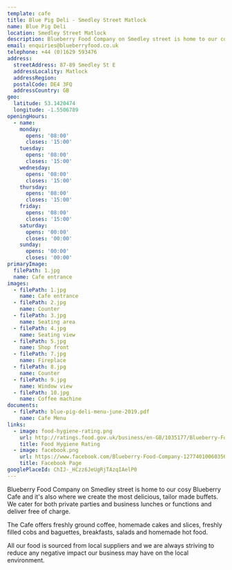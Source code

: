 ```yaml
---
template: cafe
title: Blue Pig Deli - Smedley Street Matlock
name: Blue Pig Deli
location: Smedley Street Matlock
description: Blueberry Food Company on Smedley street is home to our cosy Blueberry Cafe and it's also where we create the most delicious, tailor made buffets. We cater for both private parties and business lunches or functions and deliver free of charge.
email: enquiries@blueberryfood.co.uk
telephone: +44 (0)1629 593476
address:
  streetAddress: 87-89 Smedley St E
  addressLocality: Matlock
  addressRegion:
  postalCode: DE4 3FQ
  addressCountry: GB
geo:
  latitude: 53.1420474
  longitude: -1.5506789
openingHours:
  - name:
    monday:
      opens: '08:00'
      closes: '15:00'
    tuesday:
      opens: '08:00'
      closes: '15:00'
    wednesday:
      opens: '08:00'
      closes: '15:00'
    thursday:
      opens: '08:00'
      closes: '15:00'
    friday:
      opens: '08:00'
      closes: '15:00'
    saturday:
      opens: '00:00'
      closes: '00:00'
    sunday:
      opens: '00:00'
      closes: '00:00'
primaryImage:
  filePath: 1.jpg
  name: Cafe entrance
images:
  - filePath: 1.jpg
    name: Cafe entrance
  - filePath: 2.jpg
    name: Counter
  - filePath: 3.jpg
    name: Seating area
  - filePath: 4.jpg
    name: Seating view
  - filePath: 5.jpg
    name: Shop front
  - filePath: 7.jpg
    name: Fireplace
  - filePath: 8.jpg
    name: Counter
  - filePath: 9.jpg
    name: Window view
  - filePath: 10.jpg
    name: Coffee machine
documents:
  - filePath: blue-pig-deli-menu-june-2019.pdf
    name: Cafe Menu
links:
  - image: food-hygiene-rating.png
    url: http://ratings.food.gov.uk/business/en-GB/1035177/Blueberry-Food-Company%2c-Ground-Floor-Derbyshire
    title: Food Hygiene Rating
  - image: facebook.png
    url: https://www.facebook.com/Blueberry-Food-Company-127740100603563
    title: Facebook Page
googlePlaceId: ChIJ-_HCzz6JeUgRjTAzqIAelP0
---
```


Blueberry Food Company on Smedley street is home to our cosy Blueberry Cafe and it's also where we create the most delicious, tailor made buffets. We cater for both private parties and business lunches or functions and deliver free of charge.

The Cafe offers freshly ground coffee, homemade cakes and slices, freshly filled cobs and baguettes, breakfasts, salads and homemade hot food.

All our food is sourced from local suppliers and we are always striving to reduce any negative impact our business may have on the local environment.
